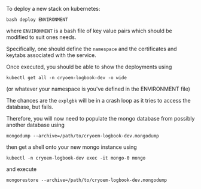 To deploy a new stack on kubernetes:

    bash deploy ENVIRONMENT
    
where `ENVIRONMENT` is a bash file of key value pairs which should be modified to suit ones needs.

Specifically, one should define the `namespace` and the certificates and keytabs associated with the service.

Once executed, you should be able to show the deployments using

    kubectl get all -n cryoem-logbook-dev -o wide
    
(or whatever your namespace is you've defined in the ENVIRONMENT file)

The chances are the `explgbk` will be in a crash loop as it tries to access the database, but fails.

Therefore, you will now need to populate the mongo database from possibly another database using

    mongodump --archive=/path/to/cryoem-logbook-dev.mongodump
    
then get a shell onto your new mongo instance using

    kubectl -n cryoem-logbook-dev exec -it mongo-0 mongo
    
and execute

    mongorestore --archive=/path/to/cryoem-logbook-dev.mongodump
    
    
